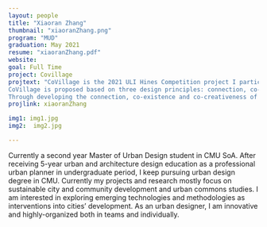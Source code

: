 ```yaml
---
layout: people
title: "Xiaoran Zhang"
thumbnail: "xiaoranZhang.png"
program: "MUD"
graduation: May 2021
resume: "xiaoranZhang.pdf"
website: 
goal: Full Time
project: Covillage
projtext: "CoVillage is the 2021 ULI Hines Competition project I participated as a team lead.
CoVillage is proposed based on three design principles: connection, co-existence and co-creativeness. This transformational mixed-use development contains a well-structured transit system that connects with the surrounding neighborhoods. With the creation of the various housing types and amenities, villagers are able to embrace healthy and even lifestyles in this inclusive place. Creative industries are combined in a unique way with sustainability, focusing on recycling waste and beautifying the landscape.
Through developing the connection, co-existence and co-creativeness of a new community, the project can support CoVillage to grow and flourish to a smart, livable, and sustainable future."
projlink: xiaoranZhang

img1: img1.jpg
img2:  img2.jpg

---
```


Currently a second year Master of Urban Design student in CMU SoA. After receiving 5-year urban and architecture design education as a professional urban planner in undergraduate period, I keep pursuing urban design degree in CMU. Currently my projects and research mostly focus on sustainable city and community development and urban commons studies. I am interested in exploring emerging technologies and methodologies as interventions into cities’ development. As an urban designer, I am innovative and highly-organized both in teams and individually.
